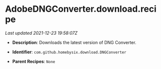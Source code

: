 # AdobeDNGConverter.download.recipe

_Last updated 2021-12-23 19:58:07Z_

- **Description**: Downloads the latest version of DNG Converter.

- **Identifier**: `com.github.homebysix.download.DNGConverter`

- **Parent Recipes**: `None`
